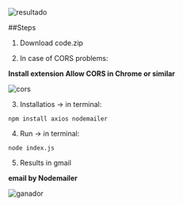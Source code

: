 ![resultado](https://user-images.githubusercontent.com/68760595/135781363-1f27535b-68b9-4253-b84e-9ac8435ca95e.png)

##Steps

1. Download code.zip

2. In case of CORS problems:

**Install extension Allow CORS in Chrome or similar**

![cors](https://user-images.githubusercontent.com/68760595/135777678-f2ea7ae8-c283-45f1-b1e7-baca591a6da5.png)


3. Installatios -> in terminal:

```
npm install axios nodemailer

```
4. Run -> in terminal:

```
node index.js

```
5. Results in gmail

**email by Nodemailer**

![ganador](https://user-images.githubusercontent.com/68760595/135781409-69b88450-436f-43b5-978b-6c9a5c341b0e.png)






